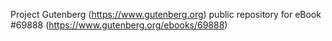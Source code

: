 Project Gutenberg (https://www.gutenberg.org) public repository for
eBook #69888 (https://www.gutenberg.org/ebooks/69888)
